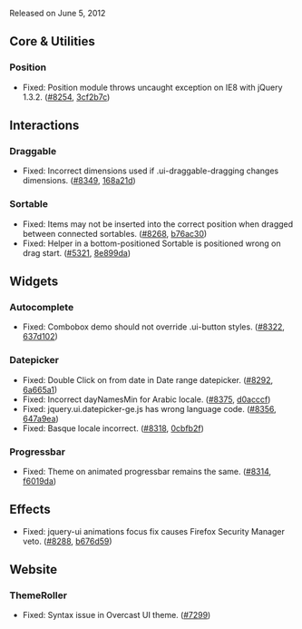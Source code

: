 <script>{
	"title": "jQuery UI 1.8.21 Changelog"
}</script>

Released on June 5, 2012

## Core &amp; Utilities

### Position

* Fixed: Position module throws uncaught exception on IE8 with jQuery 1.3.2. ([#8254](http://bugs.jqueryui.com/ticket/8254), [3cf2b7c](http://github.com/jquery/jquery-ui/commit/3cf2b7c45facd0e01edbaeec74082382f1da1499))

## Interactions

### Draggable

* Fixed: Incorrect dimensions used if .ui-draggable-dragging changes dimensions. ([#8349](http://bugs.jqueryui.com/ticket/8349), [168a21d](http://github.com/jquery/jquery-ui/commit/168a21d5ef3e0df0f03aa860ae798a8f7de35210))

### Sortable

* Fixed: Items may not be inserted into the correct position when dragged between connected sortables. ([#8268](http://bugs.jqueryui.com/ticket/8268), [b76ac30](http://github.com/jquery/jquery-ui/commit/b76ac3057fbb9040481b4217743a4a4f5df2a5c2))
* Fixed: Helper in a bottom-positioned Sortable is positioned wrong on drag start. ([#5321](http://bugs.jqueryui.com/ticket/5321), [8e899da](http://github.com/jquery/jquery-ui/commit/8e899dab6cd1fc410bbda0e7c88cdf1a1c8e9764))

## Widgets

### Autocomplete

* Fixed: Combobox demo should not override .ui-button styles. ([#8322](http://bugs.jqueryui.com/ticket/8322), [637d102](http://github.com/jquery/jquery-ui/commit/637d102e59b4b8e6bf4f631bdbe8d298e5874f63))

### Datepicker

* Fixed: Double Click on from date in Date range datepicker. ([#8292](http://bugs.jqueryui.com/ticket/8292), [6a665a1](http://github.com/jquery/jquery-ui/commit/6a665a1377fd62306c6fb4ff96613fe31964ecf4))
* Fixed: Incorrect dayNamesMin for Arabic locale. ([#8375](http://bugs.jqueryui.com/ticket/8375), [d0acccf](http://github.com/jquery/jquery-ui/commit/d0acccf3cc53a7759db4798c2998029586b032a3))
* Fixed: jquery.ui.datepicker-ge.js has wrong language code. ([#8356](http://bugs.jqueryui.com/ticket/8356), [647a9ea](http://github.com/jquery/jquery-ui/commit/647a9eab585edaaaf8c7165bde45c39eff23cfae))
* Fixed: Basque locale incorrect. ([#8318](http://bugs.jqueryui.com/ticket/8318), [0cbfb2f](http://github.com/jquery/jquery-ui/commit/0cbfb2ff7060c8c53d6fd4e094f5965ea8667414))

### Progressbar

* Fixed: Theme on animated progressbar remains the same. ([#8314](http://bugs.jqueryui.com/ticket/8314), [f6019da](http://github.com/jquery/jquery-ui/commit/f6019dad4d523dd89b55800aec47e601fbd20c1c))

## Effects

* Fixed: jquery-ui animations focus fix causes Firefox Security Manager veto. ([#8288](http://bugs.jqueryui.com/ticket/8288), [b676d59](http://github.com/jquery/jquery-ui/commit/b676d5956137d8bc35087e3160813a025be436d0))

## Website

### ThemeRoller

* Fixed: Syntax issue in Overcast UI theme. ([#7299](http://bugs.jqueryui.com/ticket/7299))
